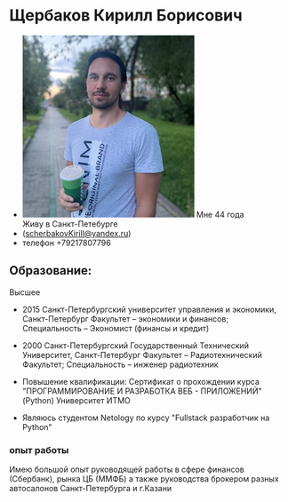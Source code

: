 # Щербаков Кирилл Борисович
- ![foto](/foto/foto2023.jpg)
Мне 44 года   
Живу в Санкт-Петебурге    
- (scherbakovKirill@yandex.ru)
- телефон +79217807796

## Образование:  
Высшее

 - 2015 Санкт-Петербургский университет управления и экономики, Санкт-Петербург
Факультет – экономики и финансов;
Специальность – Экономист (финансы и кредит)

 - 2000 Санкт-Петербургский Государственный  Технический Университет, Санкт-Петербург
Факультет – Радиотехнический Факультет;
Специальность – инженер радиотехник

 - Повышение квалификации: 
Сертификат о прохождении курса 
"ПРОГРАММИРОВАНИЕ И РАЗРАБОТКА ВЕБ - ПРИЛОЖЕНИЙ" (Python)
Университет ИТМО

 - Являюсь студентом Netology по курсу "Fullstack разработчик на Python"

### опыт работы
Имею большой опыт руководящей работы в сфере финансов (Сбербанк), рынка ЦБ (ММФБ) 
 а также руководства брокером разных автосалонов Санкт-Петербурга и г.Казани 
